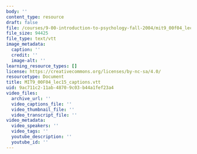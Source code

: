 ```yaml
---
body: ''
content_type: resource
draft: false
file: /courses/9-00-introduction-to-psychology-fall-2004/mit9_00f04_lec15_captions.vtt
file_size: 94425
file_type: text/vtt
image_metadata:
  caption: ''
  credit: ''
  image-alt: ''
learning_resource_types: []
license: https://creativecommons.org/licenses/by-nc-sa/4.0/
resourcetype: Document
title: MIT9_00F04_lec15_captions.vtt
uid: 9ac711c2-11ab-4870-9c03-b44a1fef23a4
video_files:
  archive_url: ''
  video_captions_file: ''
  video_thumbnail_file: ''
  video_transcript_file: ''
video_metadata:
  video_speakers: ''
  video_tags: ''
  youtube_description: ''
  youtube_id: ''
---
```


